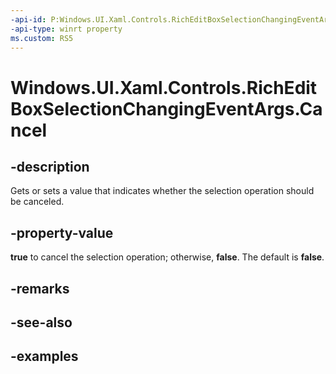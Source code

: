 ```yaml
---
-api-id: P:Windows.UI.Xaml.Controls.RichEditBoxSelectionChangingEventArgs.Cancel
-api-type: winrt property
ms.custom: RS5
---
```


<!-- Property syntax.
public bool Cancel { get;  set; }
-->

# Windows.UI.Xaml.Controls.RichEditBoxSelectionChangingEventArgs.Cancel

## -description

Gets or sets a value that indicates whether the selection operation should be canceled.

## -property-value

**true** to cancel the selection operation; otherwise, **false**. The default is **false**.

## -remarks

## -see-also

## -examples

